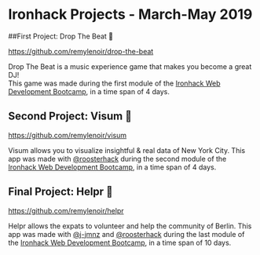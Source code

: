 # Ironhack Projects - March-May 2019



##First Project: Drop The Beat :2nd_place_medal:

https://github.com/remylenoir/drop-the-beat

Drop The Beat is a music experience game that makes you become a great DJ!  
This game was made during the first module of the [Ironhack Web Development Bootcamp](https://www.ironhack.com/en), in a time span of 4 days.



## Second Project: Visum :1st_place_medal:

https://github.com/remylenoir/visum

Visum allows you to visualize insightful & real data of New York City.
This app was made with [@roosterhack](https://github.com/roosterhack) during the second module of the [Ironhack Web Development Bootcamp](https://www.ironhack.com/en), in a time span of 4 days.



## Final Project: Helpr :1st_place_medal:

https://github.com/remylenoir/helpr

Helpr allows the expats to volunteer and help the community of Berlin.
This app was made with [@j-jmnz](https://github.com/j-jmnz) and [@roosterhack](https://github.com/roosterhack) during the last module of the [Ironhack Web Development Bootcamp](https://www.ironhack.com/en), in a time span of 10 days.
